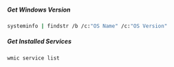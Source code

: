 ##### Get Windows Version
```bash
systeminfo | findstr /b /c:"OS Name" /c:"OS Version"
```

##### Get Installed Services
```bash
wmic service list
```